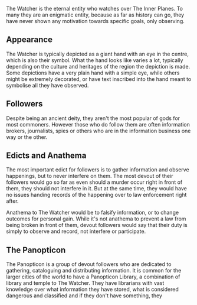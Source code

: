 The Watcher is the eternal entity who watches over The Inner Planes. To many they are an enigmatic entity, because as far as history can go, they have never shown any motivation towards specific goals, only observing.

## Appearance
The Watcher is typically depicted as a giant hand with an eye in the centre, which is also their symbol. What the hand looks like varies a lot, typically depending on the culture and heritages of the region the depiction is made. Some depictions have a very plain hand with a simple eye, while others might be extremely decorated, or have text inscribed into the hand meant to symbolise all they have observed.

## Followers
Despite being an ancient deity, they aren't the most popular of gods for most commoners. However those who do follow them are often information brokers, journalists, spies or others who are in the information business one way or the other.

## Edicts and Anathema
The most important edict for followers is to gather information and observe happenings, but to never interfere on them. The most devout of their followers would go so far as even should a murder occur right in front of them, they should not interfere in it. But at the same time, they would have no issues handing records of the happening over to law enforcement right after.

Anathema to The Watcher would be to falsify information, or to change outcomes for personal gain. While it's not anathema to prevent a law from being broken in front of them, devout followers would say that their duty is simply to observe and record, not interfere or participate.

## The Panopticon
The Panopticon is a group of devout followers who are dedicated to gathering, cataloguing and distributing information. It is common for the larger cities of the world to have a Panopticon Library, a combination of library and temple to The Watcher. They have librarians with vast knowledge over what information they have stored, what is considered dangerous and classified and if they don't have something, they 
